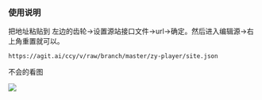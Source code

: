 ### 使用说明

把地址粘贴到 左边的齿轮->设置源站接口文件->url->确定。然后进入编辑源->右上角重置就可以。
```
https://agit.ai/ccy/v/raw/branch/master/zy-player/site.json 
```
不会的看图

![](https://agit.ai/ccy/v/raw/branch/master/zy-player/ZY_Player_6Li5SXe4Tw.png)